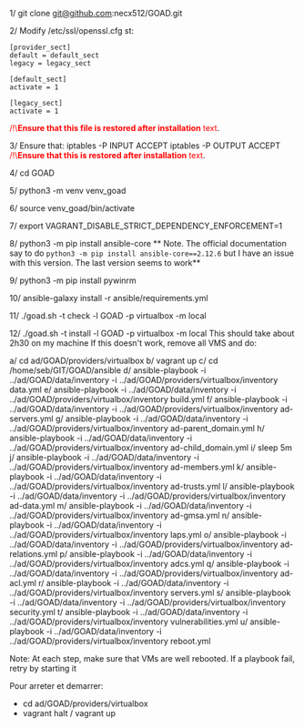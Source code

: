 1/ git clone git@github.com:necx512/GOAD.git

2/ Modify /etc/ssl/openssl.cfg st: 

```
[provider_sect]
default = default_sect
legacy = legacy_sect

[default_sect]
activate = 1

[legacy_sect]
activate = 1
```
 <span style="color:red">/!\\**Ensure that this file is restored after installation** text</span>.

3/ Ensure that:
iptables -P INPUT ACCEPT
iptables -P OUTPUT ACCEPT
<span style="color:red">/!\\**Ensure that this is restored after installation** text</span>.

4/ cd GOAD

5/ python3 -m venv venv_goad 

6/ source venv_goad/bin/activate

7/ export VAGRANT_DISABLE_STRICT_DEPENDENCY_ENFORCEMENT=1

8/ python3 -m pip install ansible-core 
** Note. The official documentation say to do `python3 -m pip install ansible-core==2.12.6` but I have an issue with this version. The last version seems to work**

9/ python3 -m pip install pywinrm

10/ ansible-galaxy install -r ansible/requirements.yml

11/ ./goad.sh -t check -l GOAD -p virtualbox -m local

12/ ./goad.sh -t install -l GOAD -p virtualbox -m local
This should take about 2h30 on my machine If this doesn't work, remove all VMS and do:


a/ cd ad/GOAD/providers/virtualbox
b/ vagrant up
c/ cd /home/seb/GIT/GOAD/ansible
d/ ansible-playbook -i ../ad/GOAD/data/inventory -i ../ad/GOAD/providers/virtualbox/inventory data.yml 
e/ ansible-playbook -i ../ad/GOAD/data/inventory -i ../ad/GOAD/providers/virtualbox/inventory build.yml
f/ ansible-playbook -i ../ad/GOAD/data/inventory -i ../ad/GOAD/providers/virtualbox/inventory ad-servers.yml
g/ ansible-playbook -i ../ad/GOAD/data/inventory -i ../ad/GOAD/providers/virtualbox/inventory ad-parent_domain.yml
h/ ansible-playbook -i ../ad/GOAD/data/inventory -i ../ad/GOAD/providers/virtualbox/inventory ad-child_domain.yml
i/ sleep 5m
j/ ansible-playbook -i ../ad/GOAD/data/inventory -i ../ad/GOAD/providers/virtualbox/inventory ad-members.yml
k/ ansible-playbook -i ../ad/GOAD/data/inventory -i ../ad/GOAD/providers/virtualbox/inventory ad-trusts.yml
l/ ansible-playbook -i ../ad/GOAD/data/inventory -i ../ad/GOAD/providers/virtualbox/inventory ad-data.yml
m/ ansible-playbook -i ../ad/GOAD/data/inventory -i ../ad/GOAD/providers/virtualbox/inventory ad-gmsa.yml
n/ ansible-playbook -i ../ad/GOAD/data/inventory -i ../ad/GOAD/providers/virtualbox/inventory laps.yml
o/ ansible-playbook -i ../ad/GOAD/data/inventory -i ../ad/GOAD/providers/virtualbox/inventory ad-relations.yml
p/ ansible-playbook -i ../ad/GOAD/data/inventory -i ../ad/GOAD/providers/virtualbox/inventory adcs.yml
q/ ansible-playbook -i ../ad/GOAD/data/inventory -i ../ad/GOAD/providers/virtualbox/inventory ad-acl.yml
r/ ansible-playbook -i ../ad/GOAD/data/inventory -i ../ad/GOAD/providers/virtualbox/inventory servers.yml 
s/ ansible-playbook -i ../ad/GOAD/data/inventory -i ../ad/GOAD/providers/virtualbox/inventory security.yml
t/ ansible-playbook -i ../ad/GOAD/data/inventory -i ../ad/GOAD/providers/virtualbox/inventory vulnerabilities.yml
u/ ansible-playbook -i ../ad/GOAD/data/inventory -i ../ad/GOAD/providers/virtualbox/inventory reboot.yml

Note: At each step, make sure that VMs are well rebooted. If a playbook fail, retry by starting it


Pour arreter et demarrer:

- cd ad/GOAD/providers/virtualbox
- vagrant halt / vagrant up

